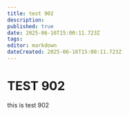 ```yaml
---
title: test 902
description: 
published: true
date: 2025-06-16T15:00:11.723Z
tags: 
editor: markdown
dateCreated: 2025-06-16T15:00:11.723Z
---
```


# TEST 902
this is test 902

